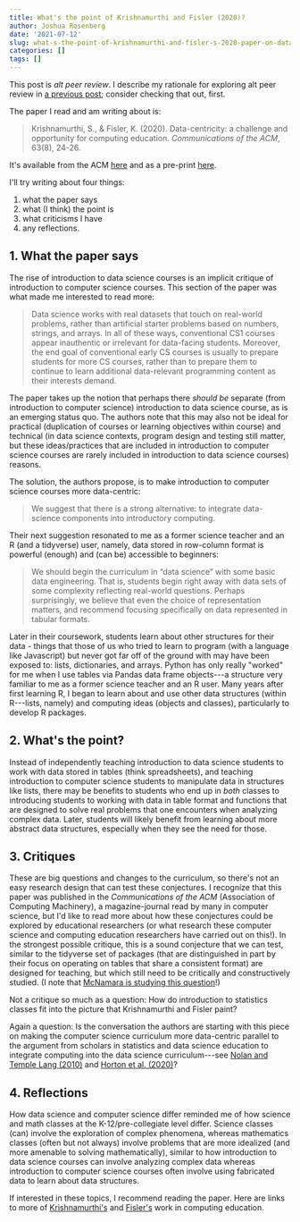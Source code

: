 ```yaml
---
title: What's the point of Krishnamurthi and Fisler (2020)?
author: Joshua Rosenberg
date: '2021-07-12'
slug: what-s-the-point-of-krishnamurthi-and-fisler-s-2020-paper-on-data-centricity
categories: []
tags: []
---
```


This post is *alt peer review*. I describe my rationale for exploring alt peer review in [a previous post](https://joshuamrosenberg.com/post/2021/07/11/alt-peer-review-via-blogs-and-newsletters/); consider checking that out, first.

The paper I read and am writing about is:

> Krishnamurthi, S., & Fisler, K. (2020). Data-centricity: a challenge and opportunity for computing education. *Communications of the ACM*, 63(8), 24-26. 

It's available from the ACM [here](https://dl.acm.org/doi/fullHtml/10.1145/3408056?casa_token=0zOqDPK1vlQAAAAA:cOtAyvLXLr6V2obFPj-HDpk3p2gx1ttMiJbwmC63ZjlVUvuz_ppae8hv-xULASEPqLtJ3tCmnrXa3A) and as a pre-print [here](http://cs.brown.edu/~sk/Publications/Papers/Published/kf-data-centric/paper.pdf).

I'll try writing about four things: 

1. what the paper says
2. what (I think) the point is
3. what criticisms I have
4. any reflections. 

## 1. What the paper says

The rise of introduction to data science courses is an implicit critique of introduction to computer science courses. This section of the paper was what made me interested to read more:

> Data science works with real datasets that touch on real-world problems, rather than artificial starter problems based on numbers, strings, and arrays. In all of these ways, conventional CS1 courses appear inauthentic or irrelevant for data-facing students. Moreover, the end goal of conventional early CS courses is usually to prepare students for more CS courses, rather than to prepare them to continue to learn additional data-relevant programming content as their interests demand.

The paper takes up the notion that perhaps there _should be_ separate (from introduction to computer science) introduction to data science course, as is an emerging status quo. The authors note that this may also not be ideal for practical (duplication of courses or learning objectives within course) and technical (in data science contexts, program design and testing still matter, but these ideas/practices that are included in introduction to computer science courses are rarely included in introduction to data science courses) reasons.

The solution, the authors propose, is to make introduction to computer science courses more data-centric:

> We suggest that there is a strong alternative: to integrate data-science components into introductory computing.

Their next suggestion resonated to me as a former science teacher and an R (and a tidyverse) user, namely, data stored in row-column format is powerful (enough) and (can be) accessible to beginners:

> We should begin the curriculum in “data science” with some basic data engineering. That is, students begin right away with data sets of some complexity reflecting real-world questions. Perhaps surprisingly, we believe that even the choice of representation matters, and recommend focusing specifically on data represented in tabular
formats. 

Later in their coursework, students learn about other structures for their data - things that those of us who tried to learn to program (with a language like Javascript) but never got far off of the ground with may have been exposed to: lists, dictionaries, and arrays. Python has only really "worked" for me when I use tables via Pandas data frame objects---a structure very familiar to me as a former science teacher and an R user. Many years after first learning R, I began to learn about and use other data structures (within R---lists, namely) and computing ideas (objects and classes), particularly to develop R packages. 

## 2. What's the point?

Instead of independently teaching introduction to data science students to work with data stored in tables (think spreadsheets), and teaching introduction to computer science students to manipulate data in structures like lists, there may be benefits to students who end up in _both_ classes to introducing students to working with data in table format and functions that are designed to solve real problems that one encounters when analyzing complex data. Later, students will likely benefit from learning about more abstract data structures, especially when they see the need for those. 

## 3. Critiques

These are big questions and changes to the curriculum, so there's not an easy research design that can test these conjectures. I recognize that this paper was published in the *Communications of the ACM* (Association of Computing Machinery), a magazine-journal read by many in computer science, but I'd like to read more about how these conjectures could be explored by educational researchers (or what research these computer science and computing education researchers have carried out on this!). In the strongest possible critique, this is a sound conjecture that we can test, similar to the tidyverse set of packages (that are distinguished in part by their focus on operating on tables that share a consistent format) are designed for teaching, but which still need to be critically and constructively studied. (I note that [McNamara is studying this question](https://twitter.com/AmeliaMN/status/1347325295435530241)!) 

Not a critique so much as a question: How do introduction to statistics classes fit into the picture that Krishnamurthi and Fisler paint? 

Again a question: Is the conversation the authors are starting with this piece on making the computer science curriculum more data-centric parallel to the argument from scholars in statistics and data science education to integrate computing into the data science curriculum---see [Nolan and Temple Lang (2010)](https://www.tandfonline.com/doi/abs/10.1198/tast.2010.09132?casa_token=EWnSjDBLOZwAAAAA:VXg_NeVePS15-LxyYUrzdgjcCAhA37UxFl-7A16RUEPWXU2pi-pxj84dHdtq5kW0V9Dlnev42Z2_) and [Horton et al. (2020)](https://www.tandfonline.com/doi/full/10.1080/10691898.2020.1862609)? 

## 4. Reflections

How data science and computer science differ reminded me of how science and math classes at the K-12/pre-collegiate level differ. Science classes (can) involve the exploration of complex phenomena, whereas mathematics classes (often but not always) involve problems that are more idealized (and more amenable to solving mathematically), similar to how introduction to data science courses can involve analyzing complex data whereas introduction to computer science courses often involve using fabricated data to learn about data structures.

If interested in these topics, I recommend reading the paper. Here are links to more of [Krishnamurthi's](https://cs.brown.edu/~sk/) and [Fisler's](http://cs.brown.edu/~kfisler/) work in computing education.